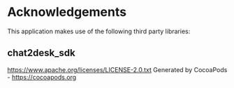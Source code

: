 # Acknowledgements
This application makes use of the following third party libraries:

## chat2desk_sdk

https://www.apache.org/licenses/LICENSE-2.0.txt
Generated by CocoaPods - https://cocoapods.org
